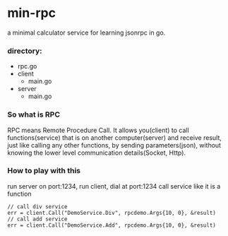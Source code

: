 # min-rpc
a minimal calculator service for learning jsonrpc in go. 

### directory:
- rpc.go
- client
  - main.go
- server
  - main.go

### So what is RPC 
RPC means Remote Procedure Call. It allows you(client) to call functions(service) that is on another computer(server) and receive result, just like calling any other functions, by sending parameters(json), without knowing the lower level communication details(Socket, Http). 

### How to play with this
run server on port:1234,
run client, dial at port:1234
call service like it is a function
```
// call div service
err = client.Call("DemoService.Div", rpcdemo.Args{10, 0}, &result)
// call add service
err = client.Call("DemoService.Add", rpcdemo.Args{10, 0}, &result)
```
